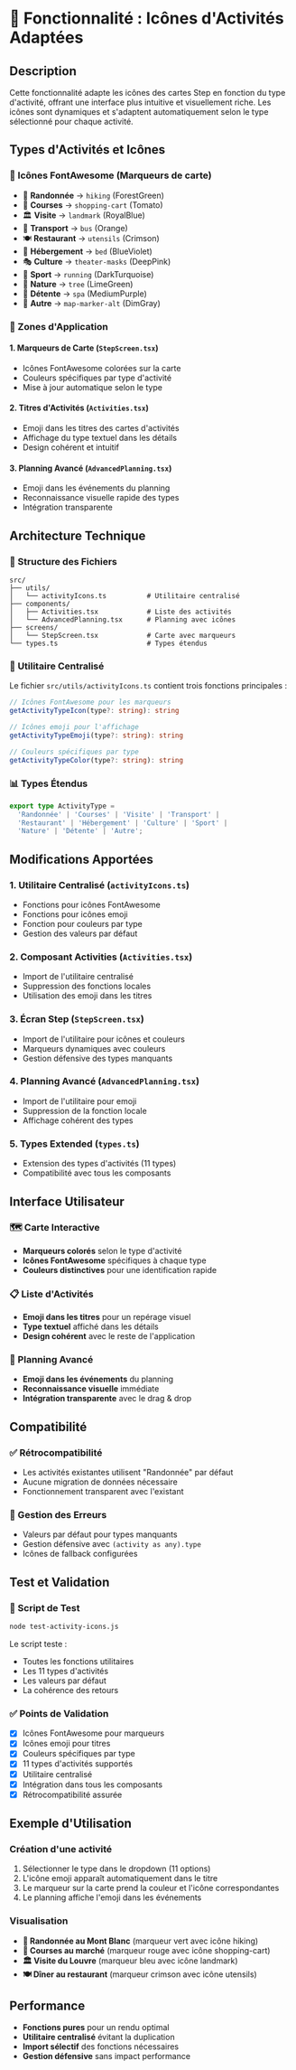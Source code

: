 # 🎯 Fonctionnalité : Icônes d'Activités Adaptées

## Description

Cette fonctionnalité adapte les icônes des cartes Step en fonction du type d'activité, offrant une interface plus intuitive et visuellement riche. Les icônes sont dynamiques et s'adaptent automatiquement selon le type sélectionné pour chaque activité.

## Types d'Activités et Icônes

### 🎨 Icônes FontAwesome (Marqueurs de carte)
- 🥾 **Randonnée** → `hiking` (ForestGreen)
- 🛒 **Courses** → `shopping-cart` (Tomato)
- 🏛️ **Visite** → `landmark` (RoyalBlue)
- 🚐 **Transport** → `bus` (Orange)
- 🍽️ **Restaurant** → `utensils` (Crimson)
- 🏨 **Hébergement** → `bed` (BlueViolet)
- 🎭 **Culture** → `theater-masks` (DeepPink)
- 🏃 **Sport** → `running` (DarkTurquoise)
- 🌳 **Nature** → `tree` (LimeGreen)
- 🧘 **Détente** → `spa` (MediumPurple)
- 📍 **Autre** → `map-marker-alt` (DimGray)

### 📱 Zones d'Application

#### 1. **Marqueurs de Carte** (`StepScreen.tsx`)
- Icônes FontAwesome colorées sur la carte
- Couleurs spécifiques par type d'activité
- Mise à jour automatique selon le type

#### 2. **Titres d'Activités** (`Activities.tsx`)
- Emoji dans les titres des cartes d'activités
- Affichage du type textuel dans les détails
- Design cohérent et intuitif

#### 3. **Planning Avancé** (`AdvancedPlanning.tsx`)
- Emoji dans les événements du planning
- Reconnaissance visuelle rapide des types
- Intégration transparente

## Architecture Technique

### 📁 Structure des Fichiers

```
src/
├── utils/
│   └── activityIcons.ts          # Utilitaire centralisé
├── components/
│   ├── Activities.tsx            # Liste des activités
│   └── AdvancedPlanning.tsx      # Planning avec icônes
├── screens/
│   └── StepScreen.tsx            # Carte avec marqueurs
└── types.ts                      # Types étendus
```

### 🔧 Utilitaire Centralisé

Le fichier `src/utils/activityIcons.ts` contient trois fonctions principales :

```typescript
// Icônes FontAwesome pour les marqueurs
getActivityTypeIcon(type?: string): string

// Icônes emoji pour l'affichage
getActivityTypeEmoji(type?: string): string  

// Couleurs spécifiques par type
getActivityTypeColor(type?: string): string
```

### 📊 Types Étendus

```typescript
export type ActivityType = 
  'Randonnée' | 'Courses' | 'Visite' | 'Transport' | 
  'Restaurant' | 'Hébergement' | 'Culture' | 'Sport' | 
  'Nature' | 'Détente' | 'Autre';
```

## Modifications Apportées

### 1. **Utilitaire Centralisé** (`activityIcons.ts`)
- Fonctions pour icônes FontAwesome
- Fonctions pour icônes emoji  
- Fonction pour couleurs par type
- Gestion des valeurs par défaut

### 2. **Composant Activities** (`Activities.tsx`)
- Import de l'utilitaire centralisé
- Suppression des fonctions locales
- Utilisation des emoji dans les titres

### 3. **Écran Step** (`StepScreen.tsx`)
- Import de l'utilitaire pour icônes et couleurs
- Marqueurs dynamiques avec couleurs
- Gestion défensive des types manquants

### 4. **Planning Avancé** (`AdvancedPlanning.tsx`)
- Import de l'utilitaire pour emoji
- Suppression de la fonction locale
- Affichage cohérent des types

### 5. **Types Extended** (`types.ts`)
- Extension des types d'activités (11 types)
- Compatibilité avec tous les composants

## Interface Utilisateur

### 🗺️ Carte Interactive
- **Marqueurs colorés** selon le type d'activité
- **Icônes FontAwesome** spécifiques à chaque type
- **Couleurs distinctives** pour une identification rapide

### 📋 Liste d'Activités  
- **Emoji dans les titres** pour un repérage visuel
- **Type textuel** affiché dans les détails
- **Design cohérent** avec le reste de l'application

### 📅 Planning Avancé
- **Emoji dans les événements** du planning
- **Reconnaissance visuelle** immédiate
- **Intégration transparente** avec le drag & drop

## Compatibilité

### ✅ Rétrocompatibilité
- Les activités existantes utilisent "Randonnée" par défaut
- Aucune migration de données nécessaire
- Fonctionnement transparent avec l'existant

### 🔄 Gestion des Erreurs
- Valeurs par défaut pour types manquants
- Gestion défensive avec `(activity as any).type`
- Icônes de fallback configurées

## Test et Validation

### 🧪 Script de Test
```bash
node test-activity-icons.js
```

Le script teste :
- Toutes les fonctions utilitaires
- Les 11 types d'activités
- Les valeurs par défaut
- La cohérence des retours

### ✅ Points de Validation
- [x] Icônes FontAwesome pour marqueurs
- [x] Icônes emoji pour titres
- [x] Couleurs spécifiques par type
- [x] 11 types d'activités supportés
- [x] Utilitaire centralisé
- [x] Intégration dans tous les composants
- [x] Rétrocompatibilité assurée

## Exemple d'Utilisation

### Création d'une activité
1. Sélectionner le type dans le dropdown (11 options)
2. L'icône emoji apparaît automatiquement dans le titre
3. Le marqueur sur la carte prend la couleur et l'icône correspondantes
4. Le planning affiche l'emoji dans les événements

### Visualisation
- **🥾 Randonnée au Mont Blanc** (marqueur vert avec icône hiking)
- **🛒 Courses au marché** (marqueur rouge avec icône shopping-cart)  
- **🏛️ Visite du Louvre** (marqueur bleu avec icône landmark)
- **🍽️ Dîner au restaurant** (marqueur crimson avec icône utensils)

## Performance

- **Fonctions pures** pour un rendu optimal
- **Utilitaire centralisé** évitant la duplication
- **Import sélectif** des fonctions nécessaires
- **Gestion défensive** sans impact performance

